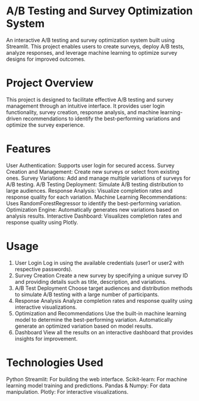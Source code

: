 # A/B Testing and Survey Optimization System
An interactive A/B testing and survey optimization system built using Streamlit. This project enables users to create surveys, deploy A/B tests, analyze responses, and leverage machine learning to optimize survey designs for improved outcomes.

# Project Overview
This project is designed to facilitate effective A/B testing and survey management through an intuitive interface. It provides user login functionality, survey creation, response analysis, and machine learning-driven recommendations to identify the best-performing variations and optimize the survey experience.

# Features
User Authentication: Supports user login for secured access.
Survey Creation and Management: Create new surveys or select from existing ones.
Survey Variations: Add and manage multiple variations of surveys for A/B testing.
A/B Testing Deployment: Simulate A/B testing distribution to large audiences.
Response Analysis: Visualize completion rates and response quality for each variation.
Machine Learning Recommendations: Uses RandomForestRegressor to identify the best-performing variation.
Optimization Engine: Automatically generates new variations based on analysis results.
Interactive Dashboard: Visualizes completion rates and response quality using Plotly.

# Usage
1. User Login
Log in using the available credentials (user1 or user2 with respective passwords).
2. Survey Creation
Create a new survey by specifying a unique survey ID and providing details such as title, description, and variations.
3. A/B Test Deployment
Choose target audiences and distribution methods to simulate A/B testing with a large number of participants.
4. Response Analysis
Analyze completion rates and response quality using interactive visualizations.
5. Optimization and Recommendations
Use the built-in machine learning model to determine the best-performing variation.
Automatically generate an optimized variation based on model results.
6. Dashboard
View all the results on an interactive dashboard that provides insights for improvement.

# Technologies Used
Python
Streamlit: For building the web interface.
Scikit-learn: For machine learning model training and predictions.
Pandas & Numpy: For data manipulation.
Plotly: For interactive visualizations.



